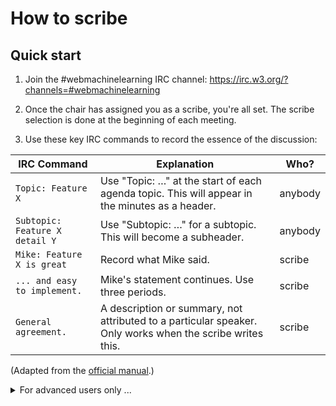 # How to scribe

## Quick start

1. Join the #webmachinelearning IRC channel: https://irc.w3.org/?channels=#webmachinelearning

2. Once the chair has assigned you as a scribe, you're all set. The scribe selection is done at the beginning of each meeting.

3. Use these key IRC commands to record the essence of the discussion:

| IRC Command	| Explanation	| Who? |
| --- | --- | --- |
| `Topic: Feature X` | Use "Topic: …" at the start of each agenda topic. This will appear in the minutes as a header. | anybody |
| `Subtopic: Feature X detail Y` | Use "Subtopic: …" for a subtopic. This will become a subheader. | anybody |
| `Mike: Feature X is great` | Record what Mike said.	| scribe |
| `... and easy to implement.`	| Mike's statement continues. Use three periods. | scribe |
| `General agreement.` | A description or summary, not attributed to a particular speaker. Only works when the scribe writes this. | scribe |

(Adapted from the [official manual](https://w3c.github.io/scribe2/scribedoc.html#notes).)


<details><summary>For advanced users only ...</summary>

# Official manuals

The official manuals for advanced users: 

- https://www.w3.org/2002/03/RRSAgent
- https://w3c.github.io/scribe2/scribedoc.html

# New features

>Based on the most excellent expert guidance by Bert Bos shared with [chairs](https://www.w3.org/mid/c34fdac7-106c-1ed4-70f9-f96a514ab0f4@w3.org).

## More than one scribe

You know you can assign a scribe:

```
scribe: Ana
```

But did you know you can also do

```
scribe+ Ana
```

Now Ana is scribe *in addition* to whoever was scribe before. Thus you can have two (or more) scribes at the same time. And when Ana stops scribing, you just do

```
scribe- Ana
```

Handy when the scribe is talking and somebody needs to fill in for a moment. Or when the speakers are talking so fast that one scribe is not enough...



## Hyperlinks

You know that you can put URLs in the minutes and they will turn into hyperlinks. Did you know that you can also hide the URL and provide
anchor text?

If you type this:

```
https://example.com/mylink
```

that URL will appear in the minutes and be clickable. But if you do this

```
-> https://example.com/mylink my link
```

the minutes will have a hyperlink with the text `my link`. Which looks much nicer. And in case you forget the syntax, all of the following also work:

```
my link -> https://example.com/mylink
https://example.com/mylink -> my link
-> my link https://example.com/mylink
```

When you need a hyperlink in the middle of a longer sentence, the easiest is that last syntax. See the manual for how to do that with the others.

## Images

You can put images in the minutes, too. It's like putting in a hyperlink, but you use a longer arrow. E.g.:

```
--> https://example.org/imgs/foo.gif it's a foo!
```

The anchor text becomes the ALT text of the image.

## Slides

If the meeting involves slides, you can embed the slides in the minutes at the right location. First, give the URL of the slides as follows:

```
slideset: https://example.com/slides/my.html
```

and then when the speaker shows slide 3, you type

```
[slide 3]
```

That `[slide 3]` will be replaced in the minutes by the actual third slide. This currently works for slides in PDF and slides in HTML using the Shower and B6+ frameworks. (These are the formats supported by a JavaScript library called i-slide: https://w3c.github.io/i-slide/)


## Verbatim text

If you want to copy-paste some literal text into the minutes without it being interpreted or reformatted, first enter a line with three backquotes or two square brackets, and also end with them, e.g.:

````
```
_:b01 fhir:active true ;
  fhir:_active [
   a fhir:Extension ;
   fhir:index 0 ;
   fhir:url "http://example.org/fhir/boolean/Certainty" ;
   fhir:valueDecimal 0.75
  ] .
```
````

or:
```
   [[
   if: a > b
     m = a;
   else:
     m = b;
   ]]
```

The colons (:) will not signify speakers, the URL will not be clickable and the spaces will stay exactly as they are entered.

## Escaped lines

A related feature is the escaped line. If you find that a line that was meant to be descriptive is interpreted as a command, put a backslash in front. E.g., if the scribe types the following line, scribe.perl will think somebody called `Result` was saying something:

```
Result: all in favor
```

But not if you type it like this:

```
\Result: all in favor
```

But you probably forgot to do that. :-) So fix it with an `s///` command instead:

```
s/Result/\Result/
```

## Subtopics

You have probably used the `topic:` command to split the minutes into sections. If you want to further split each section, there is `subtopic:`


## The scribe's personal opinion

Doing a strawpoll? And everybody says `+1`, but it shows up as

```
<John> +1
<Zoe> +1
+1
<Pol> +1
```

So who was that third vote? In fact, it was the scribe, but scribe.perl thinks the scribe was taking minutes, rather than giving his personal opinion. To fix that, the scribe can prefix his vote with his own name between angle brackets:

```
<Ana> +1
```

and scribe.perl will format this to match the style of what other people typed into IRC.

## Mathematics

Say you have just discovered that c is the square root of E divided by m, but how do you write that in the minutes? Simple: write it as LaTeX and let scribe.perl convert it to MathML:

```
$ c = \sqrt{E/m} $
```

This feature is not enabled by default. To turn it on, give this command in IRC:

```
scribeoptions: -emphasis
```

(Actually, ‘scribeoptions: -emph’ is enough.) This not only turns on math, but also some other nice formatting options, such as _underline,_ /italic,/ and *bold*.


## Pointing into the minutes

If you are linking to a specific part of the minutes, know that every line in the minutes has an ID.
</details>